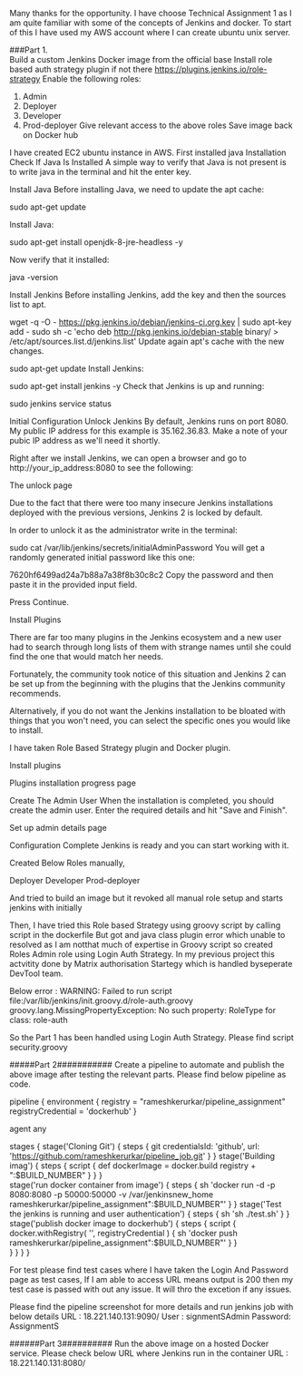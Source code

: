 Many thanks for the opportunity. 
I have choose Technical Assignment 1 as I am quite familiar with some of the concepts of Jenkins and docker. 
To start of this I have used my AWS account where I can create ubuntu unix server. 

###Part 1.	
Build a custom Jenkins Docker image from the official base 
Install role based auth strategy plugin if not there https://plugins.jenkins.io/role-strategy
Enable the following roles:
1.	Admin
2.	Deployer
3.	Developer
4.	Prod-deployer
Give relevant access to the above roles
Save image back on Docker hub

I have created EC2 ubuntu instance in AWS. 
First installed java
Installation
Check If Java Is Installed
A simple way to verify that Java is not present is to write java in the terminal and hit the enter key.

Install Java
Before installing Java, we need to update the apt cache:

sudo apt-get update

Install Java:

sudo apt-get install openjdk-8-jre-headless -y


Now verify that it installed:

java -version

Install Jenkins
Before installing Jenkins, add the key and then the sources list to apt.

wget -q -O - https://pkg.jenkins.io/debian/jenkins-ci.org.key | sudo apt-key add -
sudo sh -c 'echo deb http://pkg.jenkins.io/debian-stable binary/ > /etc/apt/sources.list.d/jenkins.list'
Update again apt's cache with the new changes.

sudo apt-get update
Install Jenkins:

sudo apt-get install jenkins -y
Check that Jenkins is up and running:



sudo jenkins service status

Initial Configuration
Unlock Jenkins
By default, Jenkins runs on port 8080. My public IP address for this example is 35.162.36.83. Make a note of your pubic IP address as we'll need it shortly.

Right after we install Jenkins, we can open a browser and go to http://your_ip_address:8080 to see the following:

The unlock page

Due to the fact that there were too many insecure Jenkins installations deployed with the previous versions, Jenkins 2 is locked by default.

In order to unlock it as the administrator write in the terminal:

sudo cat /var/lib/jenkins/secrets/initialAdminPassword
You will get a randomly generated initial password like this one:

7620hf6499ad24a7b88a7a38f8b30c8c2
Copy the password and then paste it in the provided input field.

Press Continue.

Install Plugins

There are far too many plugins in the Jenkins ecosystem and a new user had to search through long lists of them with strange names until she could find the one that would match her needs.

Fortunately, the community took notice of this situation and Jenkins 2 can be set up from the beginning with the plugins that the Jenkins community recommends.

Alternatively, if you do not want the Jenkins installation to be bloated with things that you won't need, you can select the specific ones you would like to install.

I have taken Role Based Strategy plugin and Docker plugin.

Install plugins

Plugins installation progress page

Create The Admin User
When the installation is completed, you should create the admin user. Enter the required details and hit "Save and Finish".

Set up admin details page

Configuration Complete
Jenkins is ready and you can start working with it.

Created Below Roles manually,

Deployer
Developer
Prod-deployer

And tried to build an image but it revoked all manual role setup and starts jenkins with initially

Then, I have tried this Role based Strategy using groovy script by calling script in the dockerfile
But got and java class plugin error which unable to resolved as I am notthat much of expertise in Groovy script so created Roles Admin role using Login Auth Strategy.
In my previous project this actvitity done by Matrix authorisation Startegy which is handled byseperate DevTool team.

Below error : WARNING: Failed to run script file:/var/lib/jenkins/init.groovy.d/role-auth.groovy
groovy.lang.MissingPropertyException: No such property: RoleType for class: role-auth

So the Part 1 has been handled using Login Auth Strategy.
Please find script security.groovy

#####Part 2###########
Create a pipeline to automate and publish the above image after testing the relevant parts.
Please find below pipeline as code.

pipeline {
  environment {
    registry = "rameshkerurkar/pipeline_assignment"
    registryCredential = 'dockerhub'
   }
  
  agent any
  
  stages {
      stage('Cloning Git') {
          steps {
              git credentialsId: 'github', url: 'https://github.com/rameshkerurkar/pipeline_job.git'
          }
        }
        stage('Building imag') {
            steps {
                script {
                    def dockerImage = docker.build registry + ":$BUILD_NUMBER"
                }
            }
        }    
        stage('run docker container from image') {
            steps {
                sh 'docker run -d -p 8080:8080 -p 50000:50000 -v /var/jenkinsnew_home rameshkerurkar/pipeline_assignment":$BUILD_NUMBER"'
            }
        }
        stage('Test the jenkins is running and user authentication') {
            steps {
                sh 'sh ./test.sh'
            }
        }
        stage('publish docker image to dockerhub') {
            steps {
                script {
                    docker.withRegistry( '', registryCredential )  {
                        sh 'docker push rameshkerurkar/pipeline_assignment":$BUILD_NUMBER"'
                    }
                }  
            }
        }
    }
}

For test please find test cases where I have taken the Login And Password page as test cases, If I am able to access URL means output is 200 then my test case is passed with out any issue. It will thro the excetion if any issues.

Please find the pipeline screenshot for more details and run jenkins job with below details
URL : 18.221.140.131:9090/
User : signmentSAdmin
Password: AssignmentS

######Part 3##########
Run the above image on a hosted Docker service.
Please check below URL where Jenkins run in the container
URL : 18.221.140.131:8080/
